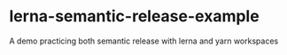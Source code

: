 # lerna-semantic-release-example

A demo practicing both semantic release with lerna and yarn workspaces
